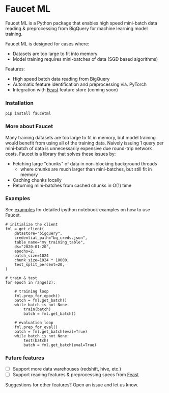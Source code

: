 

# Faucet ML

Faucet ML is a Python package that enables high speed mini-batch data reading & preprocessing from BigQuery for machine learning model training.

Faucet ML is designed for cases where:
* Datasets are too large to fit into memory
* Model training requires mini-batches of data (SGD based algorithms)

Features:
* High speed batch data reading from BigQuery
* Automatic feature identification and preprocessing via. PyTorch
* Integration with [Feast](https://github.com/gojek/feast) feature store (coming soon)

### Installation
```
pip install faucetml
```

### More about Faucet
Many training datasets are too large to fit in memory, but model training would benefit from using all of the training data. Naively issuing 1 query per mini-batch of data is unnecessarily expensive due round-trip network costs. Faucet is a library that solves these issues by:
* Fetching large "chunks" of data in non-blocking background threads
	* where chunks are much larger than mini-batches, but still fit in memory
* Caching  chunks locally
* Returning mini-batches from cached chunks in O(1) time


### Examples
See [examples](https://github.com/econti/faucetml/tree/master/examples) for detailed ipython notebook examples on how to use Faucet.

```
# initialize the client
fml = get_client(
    datastore="bigquery",
    credential_path="bq_creds.json",
    table_name="my_training_table",
    ds="2020-01-20",
    epochs=2,
    batch_size=1024
    chunk_size=1024 * 10000,
    test_split_percent=20,
)
```

```
# train & test
for epoch in range(2):

    # training loop
    fml.prep_for_epoch()
    batch = fml.get_batch()
    while batch is not None:
        train(batch)
        batch = fml.get_batch()

    # evaluation loop
    fml.prep_for_eval()
    batch = fml.get_batch(eval=True)
    while batch is not None:
        test(batch)
        batch = fml.get_batch(eval=True)
```

### Future features
- [ ] Support more data warehouses (redshift, hive, etc.)
- [ ] Support reading features & preprocessing specs from [Feast](https://github.com/gojek/feast)

Suggestions for other features? Open an issue and let us know.
